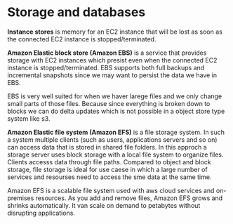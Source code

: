 # Storage and databases

__Instance stores__ is memory for an EC2 instance that will be lost as soon as
the connected EC2 instance is stopped/terminated.

__Amazon Elastic block store (Amazon EBS)__ is a service that provides storage
with EC2 instances which presist even when the connected EC2 instance is
stopped/terminated. EBS supports both full backups and incremental snapshots
since we may want to persist the data we have in EBS.

EBS is very well suited for when we haver larege files and we only change small
parts of those files. Because since everything is broken down to blocks we can
do delta updates which is not possible in a object store type system like s3.

__Amazon Elastic file system (Amazon EFS)__ is a file storage system. In such a
system multiple clients (such as users, applications servers and so on) can
access data that is stored in shared file folders. In this approch a storage
server uses block storage with a local file system to organize files. Clients
accesss data through file paths. Compared to object and block storage, file
storage is ideal for use caese in which a large number of services and resourses
need to access the sme data at the same time.

Amazon EFS is a scalable file system used with aws cloud services and
on-premises resources. As you add and remove files, Amazon EFS grows and shrinks
automatically. It van scale on demand to petabytes without disrupting
applications.
